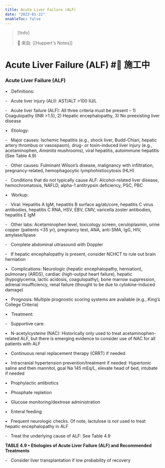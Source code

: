 ```yaml
---
title: Acute Liver Failure (ALF)
date: "2023-01-22"
enableToc: false
---
```


> [!info]
>
> 🌱 來自: [[Huppert's Notes]]

# Acute Liver Failure (ALF) #🚧 施工中

### Acute Liver Failure (ALF)

•   Definitions:

-   Acute liver injury (ALI): AST/ALT >100 IU/L

-   Acute liver failure (ALF): All three criteria must be present – 1) Coagulopathy (INR >1.5), 2) Hepatic encephalopathy, 3) No preexisting liver disease

•   Etiology:

-   Major causes: Ischemic hepatitis (e.g., shock liver, Budd-Chiari, hepatic artery thrombus or vasospasm), drug- or toxin-induced liver injury (e.g., acetaminophen, *Amanita* mushrooms), viral hepatitis, autoimmune hepatitis (See Table 4.9)

-   Other causes: Fulminant Wilson’s disease, malignancy with infiltration, pregnancy-related, hemophagocytic lymphohistiocytosis (HLH)

-   Conditions that do not typically cause ALF: Alcohol-related liver disease, hemochromatosis, NAFLD, alpha-1 antitrypsin deficiency, PSC, PBC

•   Workup:

-   Viral: Hepatitis A IgM, hepatitis B surface ag/ab/core, hepatitis C virus antibodies, hepatitis C RNA, HSV, EBV, CMV, varicella zoster antibodies, hepatitis E IgM

-   Other labs: Acetaminophen level, toxicology screen, ceruloplasmin, urine copper (patients <35 yr), pregnancy test, ANA, anti-SMA, IgG, HIV, amylase/lipase

-   Complete abdominal ultrasound with Doppler

-   If hepatic encephalopathy is present, consider NCHCT to rule out brain herniation

•   Complications: Neurologic (hepatic encephalopathy, herniation), pulmonary (ARDS), cardiac (high-output heart failure), hepatic (hypoglycemia, lactic acidosis, coagulopathy), bone marrow suppression, adrenal insufficiency, renal failure (thought to be due to cytokine-induced damage)

•   Prognosis: Multiple prognostic scoring systems are available (e.g., King’s College Criteria)

•   Treatment:

-   Supportive care:

**•**   N-acetylcysteine (NAC): Historically only used to treat acetaminophen-related ALF, but there is emerging evidence to consider use of NAC for all patients with ALF

**•**   Continuous renal replacement therapy (CRRT) if needed

**•**   Intracranial hypertension prevention/treatment if needed: Hypertonic saline and then mannitol, goal Na 145 mEq/L, elevate head of bed, intubate if needed

**•**   Prophylactic antibiotics

**•**   Phosphate repletion

**•**   Glucose monitoring/dextrose administration

**•**   Enteral feeding

**•**   Frequent neurologic checks. Of note, lactulose is *not* used to treat hepatic encephalopathy in ALF

-   Treat the underlying cause of ALF: See Table 4.9


**TABLE 4.9 • Etiologies of Acute Liver Failure (ALF) and Recommended Treatments**




-   Consider liver transplantation if low probability of recovery

